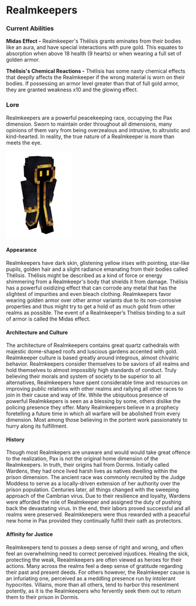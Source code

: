 # Realmkeepers

### Current Abilities

**Midas Effect -** Realmkeeper's Thélisis grants eminates from their bodies like an aura, and have special interactions with pure gold. This equates to absorption when above 18 health (9 hearts) or when wearing a full set of golden armor.

**Thélisis's Chemical Reactions -** Thélisis has some nasty chemical effects that deeplly affects the Realmkeeper if the wrong material is worn on their bodies. If possessing an armor level greater than that of full gold armor, they are granted weakness x10 and the glowing effect.

### Lore

Realmkeepers are a powerful peacekeeping race, occupying the Pax dimension. Sworn to maintain order throughout all dimensions, many opinions of them vary from being overzealous and intrusive, to altruistic and kind-hearted. In reality, the true nature of a Realmkeeper is more than meets the eye.

![Realmkeeper](<../../../../.gitbook/assets/body (3).png>)

#### Appearance

Realmkeepers have dark skin, glistening yellow irises with pointing, star-like pupils, golden hair and a slight radiance emanating from their bodies called Thélisis. Thélisis might be described as a kind of force or energy shimmering from a Realmkeepr's body that shields it from damage. Thélisis has a powerful oxidizing effect that can corrode any metal that has the slightest of impurities and even bleach clothing. Realmkeepers favor wearing golden armor over other armor variants due to its non-corrosive properties and thus might try to get a hold of as much gold from other realms as possible. The event of a Realmkeeper’s Thélisis binding to a suit of armor is called the Midas effect.

#### Architecture and Culture

The architecture of Realmkeepers contains great quartz cathedrals with majestic dome-shaped roofs and luscious gardens accented with gold. Realmkeeper culture is based greatly around integrous, almost chivalric behavior. Realmkeepers consider themselves to be saviors of all realms and hold themselves to almost impossibly high standards of conduct. Truly believing their morals and system of society to be superior to all alternatives, Realmkeepers have spent considerable time and resources on improving public relations with other realms and rallying all other races to join in their cause and way of life. While the ubiquitous presence of powerful Realmkkepers is seen as a blessing by some, others dislike the policing presence they offer. Many Realmkeepers believe in a prophecy foretelling a future time in which all warfare will be abolished from every dimension. Most among those believing in the portent work passionately to hurry along its fulfillment.

#### History

Though most Realmkepers are unaware and would would take great offence to the realization, Pax is not the original home dimension of the Realmkeepers. In truth, their origins hail from Dormis. Initially called Wardens, they had once lived harsh lives as natives dwelling within the prison dimension. The ancient race was commonly recruited by the Judge Moddess to serve as a locally-driven extension of her authority over the prison population. Centuries later, all things changed with the sweeping approach of the Cambrian virus. Due to their resilience and loyalty, Wardens were afforded the role of Realmkeeper and assigned the duty of pushing back the devastating virus. In the end, their labors proved successful and all realms were preserved. Realmkkeepers were thus rewarded with a peaceful new home in Pax provided they continually fulfill their oath as protectors.

#### Affinity for Justice

Realmkeepers tend to posses a deep sense of right and wrong, and often feel an overwhelming need to correct perceived injustices. Healing the sick, protecting the weak, Reealmkeepers are often viewed as heroes for their actions. Many across the realms feel a deep sense of gratitude regarding their past and present deeds. For others however, the Realmkeeper cause is an infuriating one, perceived as a meddling presence run by intolerant hypocrites. Villains, more than all others, tend to harbor this resentment potently, as it is the Realmkeepers who fervently seek them out to return them to their prison in Dormis.
